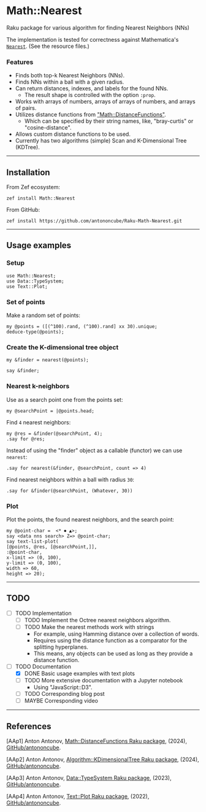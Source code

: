 # Math::Nearest

Raku package for various algorithm for finding Nearest Neighbors (NNs)

The implementation is tested for correctness against Mathematica's [`Nearest`](https://reference.wolfram.com/language/ref/Nearest.html).
(See the resource files.)

### Features

- Finds both top-k Nearest Neighbors (NNs).
- Finds NNs within a ball with a given radius.
- Can return  distances, indexes, and labels for the found NNs.
    - The result shape is controlled with the option `:prop`.
- Works with arrays of numbers, arrays of arrays of numbers, and arrays of pairs.
- Utilizes distance functions from ["Math::DistanceFunctions"](https://github.com/antononcube/Raku-Math-DistanceFunctions).
    - Which can be specified by their string names, like, "bray-curtis" or "cosine-distance".
- Allows custom distance functions to be used.
- Currently has two algorithms (simple) Scan and K-Dimensional Tree (KDTree).

------

## Installation

From Zef ecosystem:

```
zef install Math::Nearest
```

From GitHub:

```
zef install https://github.com/antononcube/Raku-Math-Nearest.git
```

-----

## Usage examples

### Setup

```perl6
use Math::Nearest;
use Data::TypeSystem;
use Text::Plot;
```

### Set of points

Make a random set of points:

```perl6
my @points = ([(^100).rand, (^100).rand] xx 30).unique;
deduce-type(@points);
```

### Create the K-dimensional tree object

```perl6
my &finder = nearest(@points);

say &finder;
```

### Nearest k-neighbors

Use as a search point one from the points set:

```perl6
my @searchPoint = |@points.head;
```

Find `4` nearest neighbors:

```perl6
my @res = &finder(@searchPoint, 4);
.say for @res;
```

Instead of using the "finder" object as a callable (functor) we can use `nearest`:

```perl6
.say for nearest(&finder, @searchPoint, count => 4)
```

Find nearest neighbors within a ball with radius `30`:

```perl6
.say for &finder(@searchPoint, (Whatever, 30))
```

### Plot

Plot the points, the found nearest neighbors, and the search point:

```perl6
my @point-char =  <* ⏺ ▲>;
say <data nns search> Z=> @point-char;
say text-list-plot(
[@points, @res, [@searchPoint,]],
:@point-char,
x-limit => (0, 100),
y-limit => (0, 100),
width => 60,
height => 20);
```

-----

## TODO

- [ ] TODO Implementation
    - [ ] TODO Implement the Octree nearest neighbors algorithm.
    - [ ] TODO Make the nearest methods work with strings
        - For example, using Hamming distance over a collection of words.
        - Requires using the distance function as a comparator for the splitting hyperplanes.
        - This means, any objects can be used as long as they provide a distance function.
- [ ] TODO Documentation
    - [X] DONE Basic usage examples with text plots
    - [ ] TODO More extensive documentation with a Jupyter notebook
        - Using "JavaScript::D3".
    - [ ] TODO Corresponding blog post
    - [ ] MAYBE Corresponding video

-----

## References

[AAp1] Anton Antonov, [Math::DistanceFunctions Raku package](https://github.com/antononcube/Raku-Math-DistanceFunctions), (2024), [GitHub/antononcube](https://github.com/antononcube).

[AAp2] Anton Antonov, [Algorithm::KDimensionalTree Raku package](https://github.com/antononcube/Raku-Algorithm-KDimensionalTree), (2024), [GitHub/antononcube](https://github.com/antononcube).

[AAp3] Anton Antonov, [Data::TypeSystem Raku package](https://github.com/antononcube/Raku-Data-TypeSystem), (2023), [GitHub/antononcube](https://github.com/antononcube).

[AAp4] Anton Antonov, [Text::Plot Raku package](https://github.com/antononcube/Raku-Text-Plot), (2022), [GitHub/antononcube](https://github.com/antononcube).